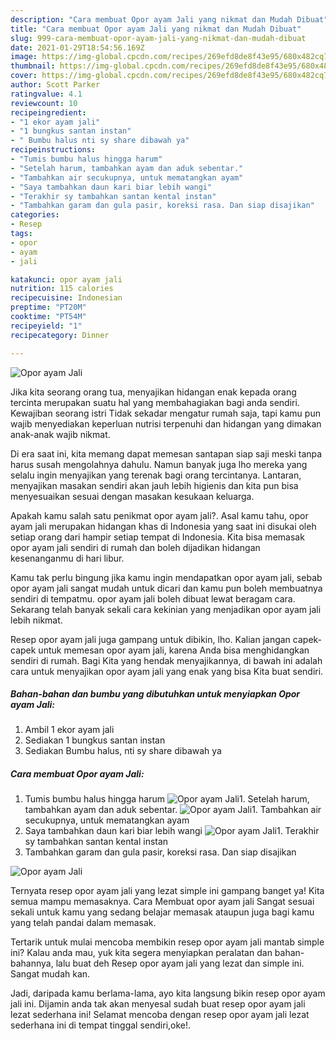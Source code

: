 ```yaml
---
description: "Cara membuat Opor ayam Jali yang nikmat dan Mudah Dibuat"
title: "Cara membuat Opor ayam Jali yang nikmat dan Mudah Dibuat"
slug: 999-cara-membuat-opor-ayam-jali-yang-nikmat-dan-mudah-dibuat
date: 2021-01-29T18:54:56.169Z
image: https://img-global.cpcdn.com/recipes/269efd8de8f43e95/680x482cq70/opor-ayam-jali-foto-resep-utama.jpg
thumbnail: https://img-global.cpcdn.com/recipes/269efd8de8f43e95/680x482cq70/opor-ayam-jali-foto-resep-utama.jpg
cover: https://img-global.cpcdn.com/recipes/269efd8de8f43e95/680x482cq70/opor-ayam-jali-foto-resep-utama.jpg
author: Scott Parker
ratingvalue: 4.1
reviewcount: 10
recipeingredient:
- "1 ekor ayam jali"
- "1 bungkus santan instan"
- " Bumbu halus nti sy share dibawah ya"
recipeinstructions:
- "Tumis bumbu halus hingga harum"
- "Setelah harum, tambahkan ayam dan aduk sebentar."
- "Tambahkan air secukupnya, untuk mematangkan ayam"
- "Saya tambahkan daun kari biar lebih wangi"
- "Terakhir sy tambahkan santan kental instan"
- "Tambahkan garam dan gula pasir, koreksi rasa. Dan siap disajikan"
categories:
- Resep
tags:
- opor
- ayam
- jali

katakunci: opor ayam jali 
nutrition: 115 calories
recipecuisine: Indonesian
preptime: "PT20M"
cooktime: "PT54M"
recipeyield: "1"
recipecategory: Dinner

---
```



![Opor ayam Jali](https://img-global.cpcdn.com/recipes/269efd8de8f43e95/680x482cq70/opor-ayam-jali-foto-resep-utama.jpg)

Jika kita seorang orang tua, menyajikan hidangan enak kepada orang tercinta merupakan suatu hal yang membahagiakan bagi anda sendiri. Kewajiban seorang istri Tidak sekadar mengatur rumah saja, tapi kamu pun wajib menyediakan keperluan nutrisi terpenuhi dan hidangan yang dimakan anak-anak wajib nikmat.

Di era  saat ini, kita memang dapat memesan santapan siap saji meski tanpa harus susah mengolahnya dahulu. Namun banyak juga lho mereka yang selalu ingin menyajikan yang terenak bagi orang tercintanya. Lantaran, menyajikan masakan sendiri akan jauh lebih higienis dan kita pun bisa menyesuaikan sesuai dengan masakan kesukaan keluarga. 



Apakah kamu salah satu penikmat opor ayam jali?. Asal kamu tahu, opor ayam jali merupakan hidangan khas di Indonesia yang saat ini disukai oleh setiap orang dari hampir setiap tempat di Indonesia. Kita bisa memasak opor ayam jali sendiri di rumah dan boleh dijadikan hidangan kesenanganmu di hari libur.

Kamu tak perlu bingung jika kamu ingin mendapatkan opor ayam jali, sebab opor ayam jali sangat mudah untuk dicari dan kamu pun boleh membuatnya sendiri di tempatmu. opor ayam jali boleh dibuat lewat beragam cara. Sekarang telah banyak sekali cara kekinian yang menjadikan opor ayam jali lebih nikmat.

Resep opor ayam jali juga gampang untuk dibikin, lho. Kalian jangan capek-capek untuk memesan opor ayam jali, karena Anda bisa menghidangkan sendiri di rumah. Bagi Kita yang hendak menyajikannya, di bawah ini adalah cara untuk menyajikan opor ayam jali yang enak yang bisa Kita buat sendiri.

<!--inarticleads1-->

##### Bahan-bahan dan bumbu yang dibutuhkan untuk menyiapkan Opor ayam Jali:

1. Ambil 1 ekor ayam jali
1. Sediakan 1 bungkus santan instan
1. Sediakan  Bumbu halus, nti sy share dibawah ya




<!--inarticleads2-->

##### Cara membuat Opor ayam Jali:

1. Tumis bumbu halus hingga harum
<img src="https://img-global.cpcdn.com/steps/1d8c08c1b28e637e/160x128cq70/opor-ayam-jali-langkah-memasak-1-foto.jpg" alt="Opor ayam Jali">1. Setelah harum, tambahkan ayam dan aduk sebentar.
<img src="https://img-global.cpcdn.com/steps/96905b8eef469631/160x128cq70/opor-ayam-jali-langkah-memasak-2-foto.jpg" alt="Opor ayam Jali">1. Tambahkan air secukupnya, untuk mematangkan ayam
1. Saya tambahkan daun kari biar lebih wangi
<img src="https://img-global.cpcdn.com/steps/6c7b1a6d123f8282/160x128cq70/opor-ayam-jali-langkah-memasak-4-foto.jpg" alt="Opor ayam Jali">1. Terakhir sy tambahkan santan kental instan
1. Tambahkan garam dan gula pasir, koreksi rasa. Dan siap disajikan
<img src="https://img-global.cpcdn.com/steps/e1a7a4f4e916aa61/160x128cq70/opor-ayam-jali-langkah-memasak-6-foto.jpg" alt="Opor ayam Jali">



Ternyata resep opor ayam jali yang lezat simple ini gampang banget ya! Kita semua mampu memasaknya. Cara Membuat opor ayam jali Sangat sesuai sekali untuk kamu yang sedang belajar memasak ataupun juga bagi kamu yang telah pandai dalam memasak.

Tertarik untuk mulai mencoba membikin resep opor ayam jali mantab simple ini? Kalau anda mau, yuk kita segera menyiapkan peralatan dan bahan-bahannya, lalu buat deh Resep opor ayam jali yang lezat dan simple ini. Sangat mudah kan. 

Jadi, daripada kamu berlama-lama, ayo kita langsung bikin resep opor ayam jali ini. Dijamin anda tak akan menyesal sudah buat resep opor ayam jali lezat sederhana ini! Selamat mencoba dengan resep opor ayam jali lezat sederhana ini di tempat tinggal sendiri,oke!.

